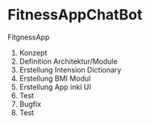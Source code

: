 # FitnessAppChatBot
FitgnessApp

1. Konzept
2. Definition Architektur/Module
4. Erstellung Intension Dictionary 
5. Erstellung BMI Modul
6. Erstellung App inkl UI
7. Test
8. Bugfix
9. Test
